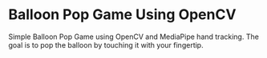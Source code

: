 # Balloon Pop Game Using OpenCV
Simple Balloon Pop Game using OpenCV and MediaPipe hand tracking. The goal is to pop the balloon by touching it with your fingertip.
